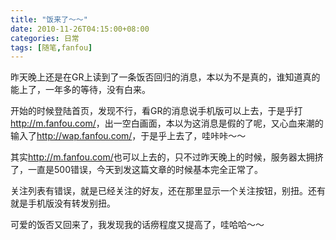 ```yaml
---
title: "饭来了～～"
date: 2010-11-26T04:15:00+08:00
categories: 日常
tags: [随笔,fanfou]
---
```


昨天晚上还是在GR上读到了一条饭否回归的消息，本以为不是真的，谁知道真的能上了，一年多的等待，没有白来。

开始的时候登陆首页，发现不行，看GR的消息说手机版可以上去，于是乎打<http://m.fanfou.com/>，出一空白画面，本以为这消息是假的了呢，又心血来潮的输入了<http://wap.fanfou.com/>，于是乎上去了，哇咔咔～～

其实<http://m.fanfou.com/>也可以上去的，只不过昨天晚上的时候，服务器太拥挤了，一直是500错误，今天到发这篇文章的时候基本完全正常了。

关注列表有错误，就是已经关注的好友，还在那里显示一个关注按钮，别扭。还有就是手机版没有转发别扭。

可爱的饭否又回来了，我发现我的话痨程度又提高了，哇哈哈～～
